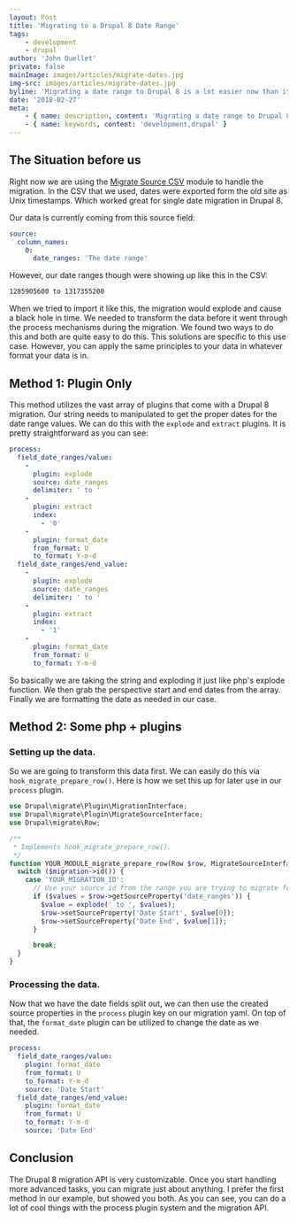 ```yaml
---
layout: Post
title: 'Migrating to a Drupal 8 Date Range'
tags:
    - development
    - drupal
author: 'John Ouellet'
private: false
mainImage: images/articles/migrate-dates.jpg
img-src: images/articles/migrate-dates.jpg
byline: 'Migrating a date range to Drupal 8 is a lot easier now than it was a year ago.  Below I will show you how to transform the data to get the date ranges to migrate to Drupal 8 properly.'
date: '2018-02-27'
meta:
    - { name: description, content: 'Migrating a date range to Drupal 8 is a lot easier now than it was a year ago.  Below I will show you how to transform the data to get the date ranges to migrate to Drupal 8 properly.' }
    - { name: keywords, content: 'development,drupal' }
---
```


The Situation before us
---------------------

Right now we are using the [Migrate Source CSV](https://www.drupal.org/project/migrate_source_csv) module to handle the migration.  In the CSV that we used, dates were exported form the old site as Unix timestamps.  Which worked great for single date migration in Drupal 8.

Our data is currently coming from this source field:

```yaml
source:
  column_names:
    0:
      date_ranges: 'The date range'
```

However, our date ranges though were showing up like this in the CSV:

```bash
1285905600 to 1317355200
```

When we tried to import it like this, the migration would explode and cause a black hole in time.  We needed to transform the data before it went through the process mechanisms during the migration.  We found two ways to do this and both are quite easy to do this.  This solutions are specific to this use case.  However, you can apply the same principles to your data in whatever format your data is in.


Method 1: Plugin Only
---------------------

This method utilizes the vast array of plugins that come with a Drupal 8 migration.  Our string needs to manipulated to get the proper dates for the date range values.  We can do this with the ```explode``` and ```extract``` plugins.  It is pretty straightforward as you can see:

```yaml
process:
  field_date_ranges/value:
    -
      plugin: explode
      source: date_ranges
      delimiter: ' to '
    -
      plugin: extract
      index:
        - '0'
    -
      plugin: format_date
      from_format: U
      to_format: Y-m-d
  field_date_ranges/end_value:
    -
      plugin: explode
      source: date_ranges
      delimiter: ' to '
    -
      plugin: extract
      index:
        - '1'
    -
      plugin: format_date
      from_format: U
      to_format: Y-m-d
```

So basically we are taking the string and exploding it just like php's explode function.  We then grab the perspective start and end dates from the array.  Finally we are formatting the date as needed in our case.

Method 2: Some php + plugins
----------------------------

### Setting up the data.

So we are going to transform this data first.  We can easily do this via ```hook_migrate_prepare_row()```.  Here is how we set this up for later use in our ```process``` plugin.

```php
use Drupal\migrate\Plugin\MigrationInterface;
use Drupal\migrate\Plugin\MigrateSourceInterface;
use Drupal\migrate\Row;

/**
 * Implements hook_migrate_prepare_row().
 */
function YOUR_MODULE_migrate_prepare_row(Row $row, MigrateSourceInterface $source, MigrationInterface $migration) {
  switch ($migration->id()) {
    case 'YOUR_MIGRATION_ID':
      // Use your source id from the range you are trying to migrate form the yml.
      if ($values = $row->getSourceProperty('date_ranges')) {
        $value = explode(' to ', $values);
        $row->setSourceProperty('Date Start', $value[0]);
        $row->setSourceProperty('Date End', $value[1]);
      }

      break;
  }
}
```

### Processing the data.

Now that we have the date fields split out, we can then use the created source properties in the ```process``` plugin key on our migration yaml.  On top of that, the ```format_date``` plugin can be utilized to change the date as we needed.

```yaml
process:
  field_date_ranges/value:
    plugin: format_date
    from_format: U
    to_format: Y-m-d
    source: 'Date Start'
  field_date_ranges/end_value:
    plugin: format_date
    from_format: U
    to_format: Y-m-d
    source: 'Date End'
```

Conclusion
----------

The Drupal 8 migration API is very customizable.  Once you start handling more advanced tasks, you can migrate just about anything.  I prefer the first method in our example, but showed you both.  As you can see, you can do a lot of cool things with the process plugin system and the migration API.
